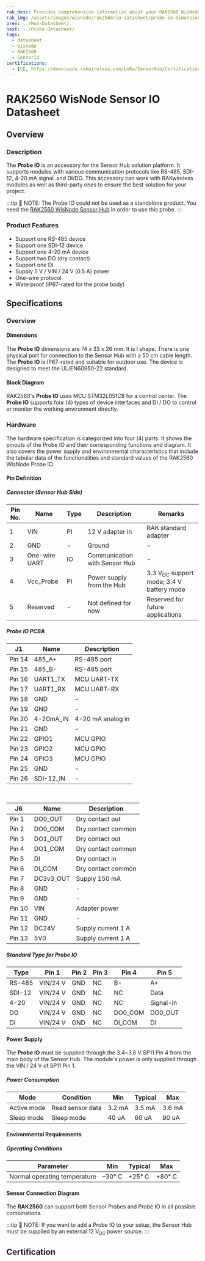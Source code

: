 ```yaml
---
rak_desc: Provides comprehensive information about your RAK2560 WisNode Probe IO to help you use it. This information includes technical specifications, characteristics, and requirements, and it also discusses the device components.
rak_img: /assets/images/wisnode/rak2560/io-datasheet/probe-io-dimensions.png
prev: ../Hub-Datasheet/
next: ../Probe-Datasheet/
tags:
  - datasheet
  - wisnode
  - RAK2560
  - SensorIO
certifications:
  - [CE, https://downloads.rakwireless.com/LoRa/SensorHub/Certification/SensorHub_RAK2560_RAK2560C_CE_Certification.pdf]
---
```


# RAK2560 WisNode Sensor IO Datasheet

## Overview

### Description

The **Probe IO** is an accessory for the Sensor Hub solution platform. It supports modules with various communication protocols like RS-485, SDI-12, 4-20&nbsp;mA signal, and DI/DO. This accessory can work with RAKwireless modules as well as third-party ones to ensure the best solution for your project.

:::tip 📝 NOTE:
The Probe IO could not be used as a standalone product. You need the [RAK2560 WisNode Sensor Hub](https://store.rakwireless.com/products/sensor-hub?utm_source=RAK2560WisNodeSense&utm_medium=Document&utm_campaign=BuyFromStore) in order to use this probe.
:::

### Product Features

- Support one RS-485 device
- Support one SDI-12 device
- Support one 4-20&nbsp;mA device
- Support two DO (dry contact)
- Support one DI
- Supply 5&nbsp;V / VIN / 24&nbsp;V (0.5&nbsp;A) power
- One-wire protocol
- Waterproof (IP67-rated for the probe body)

## Specifications

### Overview

#### Dimensions

The **Probe IO** dimensions are 74&nbsp;x&nbsp;33&nbsp;x&nbsp;26&nbsp;mm. It is l shape. There is one physical port for connection to the Sensor Hub with a 50&nbsp;cm cable length. The **Probe IO** is IP67-rated and suitable for outdoor use. The device is designed to meet the UL/EN60950-22 standard.

<rk-img
  src="/assets/images/wisnode/rak2560/io-datasheet/probe-io-dimensions.png"
  width="65%"
  caption="RAK2560 WisNode Probe IO dimensions"
/>

#### Block Diagram

RAK2560's **Probe IO** uses MCU STM32L051C8 for a control center. The **Probe IO** supports four (4) types of device interfaces and DI / DO to control or monitor the working environment directly.

<rk-img
  src="/assets/images/wisnode/rak2560/io-datasheet/block-diagram.png"
  width="80%"
  caption="RAK2560 WisNode Probe IO block diagram"
/>

### Hardware

The hardware specification is categorized into four (4) parts. It shows the pinouts of the Probe IO and their corresponding functions and diagram. It also covers the power supply and environmental characteristics that include the tabular data of the functionalities and standard values of the RAK2560 WisNode Probe IO.

#### Pin Definition

##### Connector (Sensor Hub Side)

<rk-img
  src="/assets/images/wisnode/rak2560/io-datasheet/sensor-hub-connector.png"
  width="30%"
  caption="RAK2560 WisNode Probe IO connector"
/>

| Pin No. | Name          | Type | Description                   | Remarks                                                       |
| ------- | ------------- | ---- | ----------------------------- | ------------------------------------------------------------- |
| 1       | VIN           | PI   | 12&nbsp;V adapter in          | RAK standard adapter                                          |
| 2       | GND           | -    | Ground                        | -                                                             |
| 3       | One-wire UART | IO   | Communication with Sensor Hub | -                                                             |
| 4       | Vcc_Probe     | PI   | Power supply from the Hub     | 3.3&nbsp;V<sub>DC</sub> support mode; 3.4&nbsp;V battery mode |
| 5       | Reserved      | -    | Not defined for now           | Reserved for future applications                              |

##### Probe IO PCBA

<rk-img
  src="/assets/images/wisnode/rak2560/io-datasheet/pcba-pin-definition.jpg"
  width="45%"
  caption="RAK2560 WisNode Probe IO PCBA pin definition"
/>

| J1     | Name      | Description            |
| ------ | --------- | ---------------------- |
| Pin 14 | 485_A+    | RS-485 port            |
| Pin 15 | 485_B-    | RS-485 port            |
| Pin 16 | UART1_TX  | MCU UART-TX            |
| Pin 17 | UART1_RX  | MCU UART-RX            |
| Pin 18 | GND       | -                      |
| Pin 19 | GND       | -                      |
| Pin 20 | 4-20mA_IN | 4-20&nbsp;mA analog in |
| Pin 21 | GND       | -                      |
| Pin 22 | GPIO1     | MCU GPIO               |
| Pin 23 | GPIO2     | MCU GPIO               |
| Pin 24 | GPIO3     | MCU GPIO               |
| Pin 25 | GND       | -                      |
| Pin 26 | SDI-12_IN | -                      |

<br>

| J6     | Name      | Description             |
| ------ | --------- | ----------------------- |
| Pin 1  | DO0_OUT   | Dry contact out         |
| Pin 2  | DO0_COM   | Dry contact common      |
| Pin 3  | DO1_OUT   | Dry contact out         |
| Pin 4  | DO1_COM   | Dry contact common      |
| Pin 5  | DI        | Dry contact in          |
| Pin 6  | DI_COM    | Dry contact common      |
| Pin 7  | DC3v3_OUT | Supply 150&nbsp;mA      |
| Pin 8  | GND       | -                       |
| Pin 9  | GND       | -                       |
| Pin 10 | VIN       | Adapter power           |
| Pin 11 | GND       | -                       |
| Pin 12 | DC24V     | Supply current 1&nbsp;A |
| Pin 13 | 5V0       | Supply current 1&nbsp;A |

##### Standard Type for Probe IO

<rk-img
  src="/assets/images/wisnode/rak2560/io-datasheet/sp11-device-side.png"
  width="18%"
  caption="RAK2560 WisNode Probe IO SP11 device side"
/>

| Type       | Pin 1         | Pin 2 | Pin 3 | Pin 4   | Pin 5     |
| ---------- | ------------- | ----- | ----- | ------- | --------- |
| RS-485     | VIN/24&nbsp;V | GND   | NC    | B-      | A+        |
| SDI-12     | VIN/24&nbsp;V | GND   | NC    | NC      | Data      |
| 4-20&nbsp; | VIN/24&nbsp;V | GND   | NC    | NC      | Signal-in |
| DO         | VIN/24&nbsp;V | GND   | NC    | DO0_COM | DO0_OUT   |
| DI         | VIN/24&nbsp;V | GND   | NC    | DI_COM  | DI        |


#### Power Supply

The **Probe IO** must be supplied through the 3.4~3.6&nbsp;V SP11 Pin 4 from the main body of the Sensor Hub. The module's power is only supplied through the VIN / 24&nbsp;V of SP11 Pin 1.

##### Power Consumption

| Mode        | Condition        | Min         | Typical     | Max         |
| ----------- | ---------------- | ----------- | ----------- | ----------- |
| Active mode | Read sensor data | 3.2&nbsp;mA | 3.5&nbsp;mA | 3.6&nbsp;mA |
| Sleep mode  | Sleep mode       | 40&nbsp;uA  | 60&nbsp;uA  | 90&nbsp;uA  |


#### Environmental Requirements
##### Operating Conditions

| Parameter                    | Min         | Typical     | Max         |
| ---------------------------- | ----------- | ----------- | ----------- |
| Normal operating temperature | –30°&nbsp;C | +25°&nbsp;C | +80°&nbsp;C |

#### Sensor Connection Diagram

The **RAK2560** can support both Sensor Probes and Probe IO in all possible combinations.

:::tip 📝 NOTE:
If you want to add a Probe IO to your setup, the Sensor Hub must be supplied by an external 12&nbsp;V<sub>DC</sub> power source.
:::

<rk-img
  src="/assets/images/wisnode/rak2560/io-datasheet/connection-schematics.png"
  width="90%"
  caption="RAK2560 WisNode Probe IO connection schematics"
/>



## Certification

<rk-certifications :params="$page.frontmatter.certifications" />

